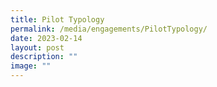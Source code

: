 ```yaml
---
title: Pilot Typology
permalink: /media/engagements/PilotTypology/
date: 2023-02-14
layout: post
description: ""
image: ""
---
```

